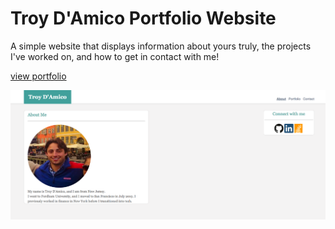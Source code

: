 # Troy D'Amico Portfolio Website

A simple website that displays information about yours truly, the projects I've worked on, and how to get in contact with me!

[view portfolio](https://tdamico37td.github.io/troysbasicportfolio/)

<img src="Screen Shot 2020-06-25 at 6.03.32 PM.png"/>
